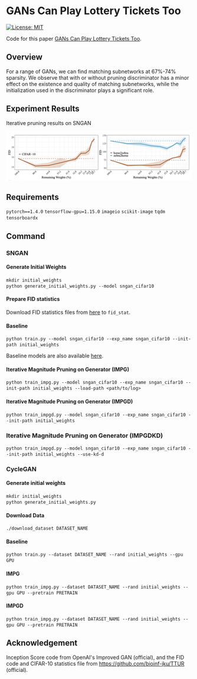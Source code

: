 # GANs Can Play Lottery Tickets Too

[![License: MIT](https://img.shields.io/badge/License-MIT-green.svg)](https://opensource.org/licenses/MIT)

Code for this paper [GANs Can Play Lottery Tickets Too](https://openreview.net/forum?id=1AoMhc_9jER).
## Overview

For a range of GANs, we can find matching subnetworks at 67%-74% sparsity. We observe that with or without pruning discriminator has a minor effect on the existence and quality of matching subnetworks, while the initialization used in the discriminator plays a significant role.

## Experiment Results

Iterative pruning results on SNGAN

![](https://github.com/VITA-Group/GAN-LTH/blob/main/Figs/result.png)

## Requirements

`pytorch==1.4.0`
`tensorflow-gpu=1.15.0`
`imageio`
`scikit-image`
`tqdm`
`tensorboardx`

## Command


### SNGAN

#### Generate Initial Weights
```
mkdir initial_weights
python generate_initial_weights.py --model sngan_cifar10
```
#### Prepare FID statistics

Download FID statistics files from [here](https://www.dropbox.com/sh/8xhqxsxnsto18im/AAAkDr-Zf3sgXx1A7RAhlqcva?dl=0) to `fid_stat`. 

#### Baseline
```
python train.py --model sngan_cifar10 --exp_name sngan_cifar10 --init-path initial_weights
```

Baseline models are also available [here](https://drive.google.com/drive/folders/1-QSfRrVpHSrHppmEf8fuAUn6Nv-N2z2R?usp=sharing). 


#### Iterative Magnitude Pruning on Generator (IMPG)
```
python train_impg.py --model sngan_cifar10 --exp_name sngan_cifar10 --init-path initial_weights --load-path <path/to/log> 
```
#### Iterative Magnitude Pruning on Generator (IMPGD)
```
python train_impgd.py --model sngan_cifar10 --exp_name sngan_cifar10 --init-path initial_weights 
```
### Iterative Magnitude Pruning on Generator (IMPGDKD)

```
python train_impgd.py --model sngan_cifar10 --exp_name sngan_cifar10 --init-path initial_weights --use-kd-d
```

### CycleGAN

#### Generate initial weights

```
mkdir initial_weights
python generate_initial_weights.py
```

#### Download Data

```
./download_dataset DATASET_NAME
```
#### Baseline

```
python train.py --dataset DATASET_NAME --rand initial_weights --gpu GPU 
```

#### IMPG

```
python train_impg.py --dataset DATASET_NAME --rand initial_weights --gpu GPU --pretrain PRETRAIN
```

#### IMPGD

```
python train_impg.py --dataset DATASET_NAME --rand initial_weights --gpu GPU --pretrain PRETRAIN
```

## Acknowledgement

Inception Score code from OpenAI's Improved GAN (official), and the FID code and CIFAR-10 statistics file from https://github.com/bioinf-jku/TTUR (official).
